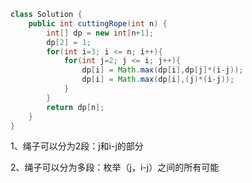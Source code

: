 ```java
class Solution {
    public int cuttingRope(int n) {
        int[] dp = new int[n+1];
        dp[2] = 1;
        for(int i=3; i <= n; i++){
            for(int j=2; j <= i; j++){
                dp[i] = Math.max(dp[i],dp[j]*(i-j));
                dp[i] = Math.max(dp[i],(j)*(i-j));
            }
        }
        return dp[n];
    }
}
```

1、绳子可以分为2段：j和i-j的部分

2、绳子可以分为多段：枚举（j，i-j）之间的所有可能

















































































